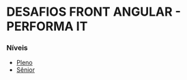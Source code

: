 # DESAFIOS FRONT ANGULAR - PERFORMA IT #

### Níveis ###

* [Pleno](https://bitbucket.org/arantesperformait/front-angular/src/master/bankito/PLENO.MD)
* [Sênior](https://bitbucket.org/arantesperformait/front-angular/src/master/bankito/SENIOR.MD)